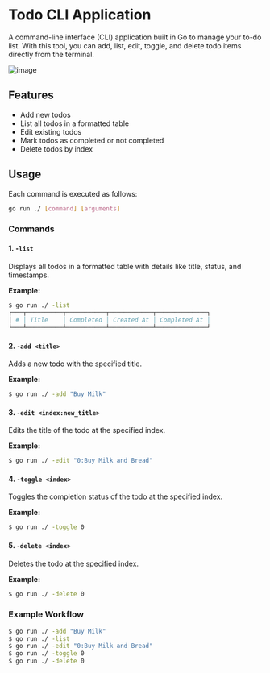
# Todo CLI Application

A command-line interface (CLI) application built in Go to manage your to-do list. With this tool, you can add, list, edit, toggle, and delete todo items directly from the terminal.

![image](https://github.com/user-attachments/assets/e5e11f52-a85b-4780-a32e-9480457ca301)

## Features
- Add new todos
- List all todos in a formatted table
- Edit existing todos
- Mark todos as completed or not completed
- Delete todos by index

## Usage

Each command is executed as follows:
```bash
go run ./ [command] [arguments]
```

### Commands

#### 1. `-list`
Displays all todos in a formatted table with details like title, status, and timestamps.

**Example:**
```bash
$ go run ./ -list
┌───┬──────────┬───────────┬────────────┬──────────────┐
│ # │ Title    │ Completed │ Created At │ Completed At │
└───┴──────────┴───────────┴────────────┴──────────────┘
```

#### 2. `-add <title>`
Adds a new todo with the specified title.

**Example:**
```bash
$ go run ./ -add "Buy Milk"
```

#### 3. `-edit <index:new_title>`
Edits the title of the todo at the specified index.

**Example:**
```bash
$ go run ./ -edit "0:Buy Milk and Bread"
```

#### 4. `-toggle <index>`
Toggles the completion status of the todo at the specified index.

**Example:**
```bash
$ go run ./ -toggle 0
```

#### 5. `-delete <index>`
Deletes the todo at the specified index.

**Example:**
```bash
$ go run ./ -delete 0
```

### Example Workflow

```bash
$ go run ./ -add "Buy Milk"
$ go run ./ -list
$ go run ./ -edit "0:Buy Milk and Bread"
$ go run ./ -toggle 0
$ go run ./ -delete 0
```


